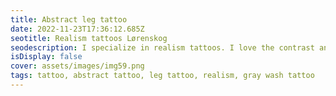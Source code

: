 ```yaml
--- 
title: Abstract leg tattoo 
date: 2022-11-23T17:36:12.685Z 
seotitle: Realism tattoos Lørenskog 
seodescription: I specialize in realism tattoos. I love the contrast and dept that realism can give and I love to create new designs and styles. 
isDisplay: false 
cover: assets/images/img59.png 
tags: tattoo, abstract tattoo, leg tattoo, realism, gray wash tattoo
--- 
```

